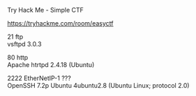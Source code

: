 Try Hack Me - Simple CTF

https://tryhackme.com/room/easyctf

21 ftp<br>
vsftpd 3.0.3

80 http<br>
Apache htrtpd 2.4.18 (Ubuntu)

2222 EtherNetIP-1 ???<br>
OpenSSH 7.2p Ubuntu 4ubuntu2.8 (Ubuntu Linux; protocol 2.0)
